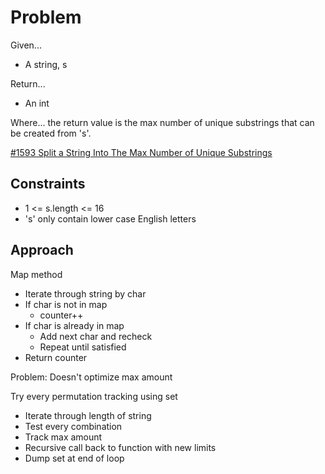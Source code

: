 
# Problem
Given...
- A string, s

Return...
- An int

Where...
the return value is the max number of unique substrings that can be created from
's'.

[#1593 Split a String Into The Max Number of Unique Substrings](https://leetcode.com/problems/split-a-string-into-the-max-number-of-unique-substrings/description/?envType=daily-question&envId=2024-10-21)

## Constraints
- 1 <= s.length <= 16
- 's' only contain lower case English letters

## Approach
Map method
- Iterate through string by char
- If char is not in map
    - counter++
- If char is already in map
    - Add next char and recheck
    - Repeat until satisfied
- Return counter

Problem: Doesn't optimize max amount

Try every permutation tracking using set
- Iterate through length of string
- Test every combination 
- Track max amount
- Recursive call back to function with new limits
- Dump set at end of loop
